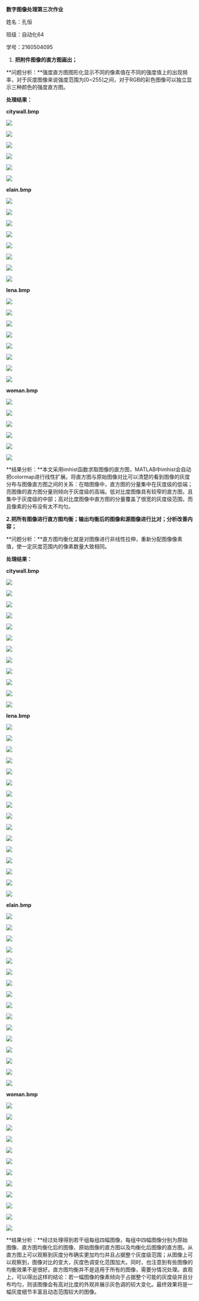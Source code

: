 **数字图像处理第三次作业**

姓名：孔恒

班级：自动化64

学号：2160504095

1.  **把附件图像的直方图画出；**

**问题分析：**强度直方图图形化显示不同的像素值在不同的强度值上的出现频率，对于灰度图像来说强度范围为[0\~255]之间，对于RGB的彩色图像可以独立显示三种颜色的强度直方图。

**处理结果：**

**citywall.bmp**

![](media/5fa2285d2c3f985b9f646855a86e69e9.emf)

![](media/65ffa680af9e7e3105846dba243523da.emf)

![](media/cb2a75a193a131079f8a33c523821110.emf)

![](media/309911a63d4661d4a5163f74f3287edd.emf)

![](media/1e773f331b3b3e4fa24264e761dff70e.emf)

![](media/2d1e652259ff63c9da04baed49b9c28a.emf)

**elain.bmp**

![](media/441cbee0d6f9e6a0b462bddf799f90c5.emf)

![](media/d6f65b485f43a8ad872b9fa8326ac03b.emf)

![](media/97b7195302488ab1110c4d6ef488c594.emf)

![](media/7cbd60bb1f903ed9123268d0a4f6e504.emf)

![](media/7671b4bce3216dfe4cbe6f587552472a.emf)

![](media/7ca35c74c834d2e95ba741325cad650d.emf)

![](media/5b78aafafdd5f5fba56abf9d864878a1.emf)

![](media/514536875546741c8355e9f6fe1bd387.emf)

**lena.bmp**

![](media/d55bf2cb37fbd978215d61fd4cc4bfbc.emf)

![](media/b342200c8740615191c860355187ebe9.emf)

![](media/88688fb9a2a1bcf41fdbc7eca688b5ab.emf)

![](media/36be603f6c318726149867623db44b11.emf)

![](media/1cf7191e0ca1584895a99f10f6f6799f.emf)

![](media/40a99b0f4c496452b0d27c3dfc570350.emf)

![](media/7d64ba428d32658dc26022dfc1f8503e.emf)

![](media/98f613960b654eb1cdd1f4c0cf9adb36.emf)

**woman.bmp**

![](media/b3520bccc34928e52ee48417d64cd74e.emf)

![](media/3d9b304d3da05349ddb26e4662f41b33.emf)

![](media/980a446281024e9d2620b911410b841a.emf)

![](media/28d0c6ebfb00ba9fb28cfb894211bb22.emf)

![](media/456ef3c52acb16e0423bd8a8ef68b337.emf)

![](media/393cf37acfcacab10d2df3bf4e193c40.emf)

**结果分析：**本文采用imhist函数求取图像的直方图，MATLAB中imhist会自动把colormap进行线性扩展。将直方图与原始图像对比可以清楚的看到图像的灰度分布与图像直方图之间的关系：在暗图像中，直方图的分量集中在灰度级的低端；亮图像的直方图分量则倾向于灰度级的高端。低对比度图像具有较窄的直方图，且集中于灰度级的中部；高对比度图像中直方图的分量覆盖了很宽的灰度级范围，而且像素的分布没有太不均匀。

**2.把所有图像进行直方图均衡；输出均衡后的图像和源图像进行比对；分析改善内容；**

**问题分析：**直方图均衡化就是对图像进行非线性拉伸，重新分配图像像素值，使一定灰度范围内的像素数量大致相同。

**处理结果：**

**citywall.bmp**

![](media/7b7218c81d85bc09d17c9466057e7ed3.emf)

![](media/024de066b8c767cb47ffb1a349511180.emf)

![](media/1d128c7cba8f0d96e62aed2c64a031f7.emf)

![](media/c76869bd60492021e6986855d6487d38.emf)

![](media/91d5fe2032bc44fdabde8ffc4e447cc8.emf)

![](media/a99789e7ebdacd70c8cd2d6e8a6c8571.emf)

![](media/e54510ee7f4bd235c69d47e4427f1870.emf)

![](media/96f8be28e595e3b5e51241559b016460.emf)

![](media/49cab9a9ab5635604380e3a59c874d2e.emf)

![](media/9dc3c389893163e405a038b95d74d3ec.emf)

![](media/877b03c859dc4466d3119c0f8214f2c8.emf)

![](media/d0a8a30c9e2a6ff36724be22ab12a843.emf)

**lena.bmp**

![](media/13296499996f40dc3392baf1b60d9332.emf)

![](media/b324cc14c7d50e5797b0160647310767.emf)

![](media/ee5e8b0aaadf73f198e9d1fde9eaf480.emf)

![](media/773f19512ab7f3e81cd651ff5823540c.emf)

![](media/da264c864f7989079219c8c7ea2a98a2.emf)

![](media/aeccaf2ddf582ceb6af083d337063c58.emf)

![](media/a242ad4daa9c5c5c0c76f6094d4cd075.emf)

![](media/bc91d9db0a85391fd978cf4a12ca8c60.emf)

![](media/cf448f31433558bf7f5d4366cf906d5d.emf)

![](media/b83c932f0cd03f1f47e3c569f1dc70cd.emf)

![](media/d51464e22cbd54a6ee2cc49d759db358.emf)

![](media/2805b5e73ab963a5a96fd5a98bacd977.emf)

![](media/61e5ba5b149dd64081ad659c19771d21.emf)

![](media/28ba0cdb2a59679a7e7519235bbfa589.emf)

![](media/edc5734ddadac15317ed2630968aa144.emf)

![](media/95902bfe6cd9cab6203cbd69fcac22c1.emf)

**elain.bmp**

![](media/ef3d30919f4f4e09c3ad19e49e78ed43.emf)

![](media/ba53416f87e1799d177f7a61f05b45cb.emf)

![](media/a2c4ce1aec6fb8ae6ea97e73fddac83b.emf)

![](media/706992d94c54bae2ea6074a91e01bc0f.emf)

![](media/d7d41fe2887401ba223da16969da8487.emf)

![](media/65fa5d132da747793cc56fa8d0fcf22b.emf)

![](media/9bc0782791e428c13e724ffbdfa6555e.emf)

![](media/aefab7c26e80fe46e11f588917cba628.emf)

![](media/eb3aeac829e022a655e0c46f678c5eaa.emf)

![](media/c2c575146d37611c3e0e7a797950eb62.emf)

![](media/c7aec3bbe6b4dbdb7fea57e8602ad0a9.emf)

![](media/3020e70f7c1f8e1f0344b894378f51b5.emf)

![](media/2751607a9856b786d410922de00d4460.emf)

![](media/f4c246dbf730addba447993544a119e0.emf)

![](media/76ed5309ec5ecf13828b4bd3997546e8.emf)

![](media/8de693eea7e580e5567aa605cf2469eb.emf)

**woman.bmp**

![](media/af8a594a3f5ab7c9d2c9577a3ead75fc.emf)

![](media/c3b5d03df49b12b78256f89d4a6162c9.emf)

![](media/cdcafde5728fa5a1451f95b5d173633a.emf)

![](media/2d8a3e446ddd94c709348ce996c3d793.emf)

![](media/11167d75210bd42762a04f58f7082749.emf)

![](media/b20a24fbb0861bba9deadf70b9874ffe.emf)

![](media/5d7698b41d3f07d16823058d08907d30.emf)

![](media/c8c9f9aae9991247b54e85364b82871d.emf)

![](media/e5f73ecc082cd4fcc12631a76c62d94c.emf)

![](media/27ddc4fc3f537c94d667441556690211.emf)

![](media/56e2e7e5604c0d541632a697faa9d19a.emf)

![](media/5a46a24c8a3dbf3faae52e480fd2b271.emf)

**结果分析：**经过处理得到若干组每组四幅图像，每组中四幅图像分别为原始图像、直方图均衡化后的图像、原始图像的直方图以及均衡化后图像的直方图。从直方图上可以观察到灰度分布确实更加均匀并且占据整个灰度级范围；从图像上可以观察到，图像对比的变大，灰度色调变化范围加大。同时，也注意到有些图像的均衡效果不是很好。直方图均衡并不是适用于所有的图像，需要分情况处理。直观上，可以得出这样的结论：若一幅图像的像素倾向于占据整个可能的灰度级并且分布均匀，则该图像会有高对比度的外观并展示灰色调的较大变化。最终效果将是一幅灰度细节丰富且动态范围较大的图像。
